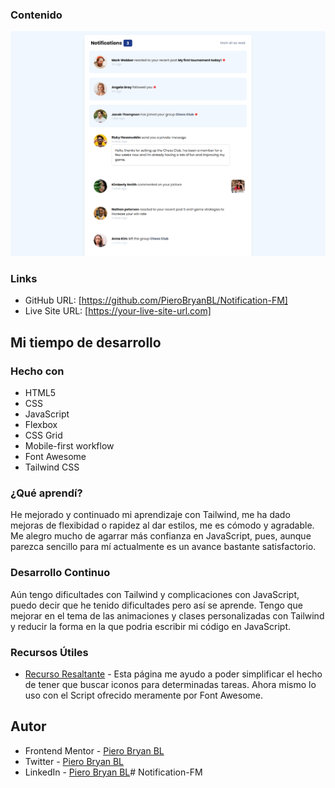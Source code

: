 ### Contenido

![](./public/assets/Capture%20Notifications.png)

### Links

- GitHub URL: [https://github.com/PieroBryanBL/Notification-FM]
- Live Site URL: [https://your-live-site-url.com]

## Mi tiempo de desarrollo

### Hecho con

- HTML5
- CSS
- JavaScript
- Flexbox
- CSS Grid
- Mobile-first workflow
- Font Awesome
- Tailwind CSS

### ¿Qué aprendí?

He mejorado y continuado mi aprendizaje con Tailwind, me ha dado mejoras de flexibidad o rapidez al dar estilos, me es cómodo y agradable. Me alegro mucho de agarrar más confianza en JavaScript, pues, aunque parezca sencillo para mí actualmente es un avance bastante satisfactorio.

### Desarrollo Continuo

Aún tengo dificultades con Tailwind y complicaciones con JavaScript, puedo decir que he tenido dificultades pero así se aprende. Tengo que mejorar en el tema de las animaciones y clases personalizadas con Tailwind y reducir la forma en la que podria escribir mi código en JavaScript.

### Recursos Útiles

- [Recurso Resaltante](https://fontawesome.com/icons) - Esta página me ayudo a poder simplificar el hecho de tener que buscar iconos para determinadas tareas. Ahora mismo lo uso con el Script ofrecido meramente por Font Awesome.

## Autor

- Frontend Mentor - [Piero Bryan BL](https://www.frontendmentor.io/profile/PieroBryanBL)
- Twitter - [Piero Bryan BL](https://twitter.com/pierobryan_bl1)
- LinkedIn - [Piero Bryan BL](https://www.linkedin.com/in/piero-bryan-benigno-leyva-604775244?lipi=urn%3Ali%3Apage%3Ad_flagship3_profile_view_base_contact_details%3BFNAR%2Fdm%2FSAmeV9ZHidShYA%3D%3D)# Notification-FM
